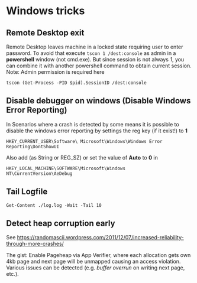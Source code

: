 Windows tricks
====================

Remote Desktop exit
-------------------

Remote Desktop leaves machine in a locked state requiring user to enter password. To avoid that execute
`tscon 1 /dest:console` as admin in a **powershell** window (not cmd.exe). 
But since session is not always *1*, you can combine it with another powershell command to obtain current session.
Note: Admin permission is required here
```
tscon (Get-Process -PID $pid).SessionID /dest:console
```

Disable debugger on windows (Disable Windows Error Reporting)
----------------------

In Scenarios where a crash is detected by some means it is possible to disable the windows error reporting by settings the reg key (if it exist!) to **1**

`HKEY_CURRENT_USER\Software\ Microsoft\Windows\Windows Error Reporting\DontShowUI`

Also add (as String or REG_SZ) or set the value of **Auto** to **0** in

`HKEY_LOCAL_MACHINE\SOFTWARE\Microsoft\Windows NT\CurrentVersion\AeDebug`

Tail Logfile
---------------------
`Get-Content ./log.log -Wait -Tail 10`

Detect heap corruption early
---------------------
See https://randomascii.wordpress.com/2011/12/07/increased-reliability-through-more-crashes/

The gist: Enable Pageheap via App Verifier, where each allocation gets own 4kb page and next page will be unmapped causing an access violation. Various issues can be detected (e.g. _buffer overrun_ on writing next page, etc.).
